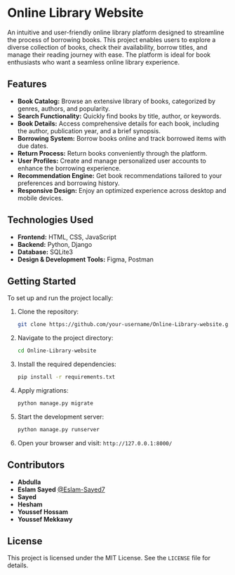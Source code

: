 # Online Library Website

An intuitive and user-friendly online library platform designed to streamline the process of borrowing books. This project enables users to explore a diverse collection of books, check their availability, borrow titles, and manage their reading journey with ease. The platform is ideal for book enthusiasts who want a seamless online library experience.

## Features

- **Book Catalog:** Browse an extensive library of books, categorized by genres, authors, and popularity.
- **Search Functionality:** Quickly find books by title, author, or keywords.
- **Book Details:** Access comprehensive details for each book, including the author, publication year, and a brief synopsis.
- **Borrowing System:** Borrow books online and track borrowed items with due dates.
- **Return Process:** Return books conveniently through the platform.
- **User Profiles:** Create and manage personalized user accounts to enhance the borrowing experience.
- **Recommendation Engine:** Get book recommendations tailored to your preferences and borrowing history.
- **Responsive Design:** Enjoy an optimized experience across desktop and mobile devices.

## Technologies Used

- **Frontend:** HTML, CSS, JavaScript  
- **Backend:** Python, Django  
- **Database:** SQLite3  
- **Design & Development Tools:** Figma, Postman  

## Getting Started

To set up and run the project locally:

1. Clone the repository:
   ```bash
   git clone https://github.com/your-username/Online-Library-website.git
   ```
2. Navigate to the project directory:
   ```bash
   cd Online-Library-website
   ```
3. Install the required dependencies:
   ```bash
   pip install -r requirements.txt
   ```
4. Apply migrations:
   ```bash
   python manage.py migrate
   ```
5. Start the development server:
   ```bash
   python manage.py runserver
   ```
6. Open your browser and visit: `http://127.0.0.1:8000/`

## Contributors

- **Abdulla**  
- **Eslam Sayed** [@Eslam-Sayed7](https://github.com/Eslam-Sayed7)  
- **Sayed**  
- **Hesham**  
- **Youssef Hossam**  
- **Youssef Mekkawy**  

## License

This project is licensed under the MIT License. See the `LICENSE` file for details.
